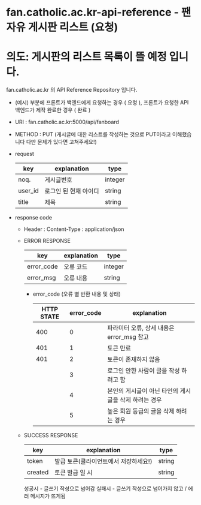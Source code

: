 # fan.catholic.ac.kr-api-reference - 팬 자유 게시판 리스트 (요청)
# 의도: 게시판의 리스트 목록이 뜰 예정 입니다.

fan.catholic.ac.kr 의 API Reference Repository 입니다.

- (예시) 부분에 프론트가 백엔드에게 요청하는 경우 ( 요청 ), 프론트가 요청한 API 백엔드가 제작 완료한 경우 ( 완료 )
- URI : fan.catholic.ac.kr:5000/api/fanboard
- METHOD : PUT (게시글에 대한 리스트를 작성하는 것으로 PUT이라고 이해했습니다 다만 문제가 있다면 고쳐주세요!)

- request

    | key | explanation | type |
    |--- |--- |--- |
    | noq. | 게시글번호 | integer |
    | user_id | 로그인 된 현재 아이디 | string |
     | title | 제목 | string |

- response code
    - Header :
        Content-Type : application/json
    - ERROR RESPONSE
    
        |    key   | explanation |   type  |
        | -------- | ----------- |-------- |
        |error_code| 오류 코드     | integer | 
        |error_msg | 오류 내용  | string  |
        
        - error_code (오류 별 반환 내용 및 상태)
        
            | HTTP STATE | error_code | explanation |
            |----------- | ---------- | ----------- |
            | 400 |0| 파라미터 오류, 상세 내용은 error_msg 참고 |
            | 401 |1| 토큰 만료 | 아이디에 특수문자 존재 등|
            | 401 |2| 토큰이 존재하지 않음|
            | |3| 로그인 안한 사람이 글을 작성 하려고 함|
            | |4| 본인의 게시글이 아닌 타인의 게시글을 삭제 하려는 경우|
            | |5| 높은 회원 등급의 글을 삭제 하려는 경우|
   
    - SUCCESS RESPONSE
    
        | key | explanation | type |
        |--- |--- |--- |
        | token | 발급 토큰(클라이언트에서 저장하세요!) | string |
        | created | 토큰 발급 일 시 | string |
        
        성공시 - 글쓰기 작성으로 넘어감
        실패시 - 글쓰기 작성으로 넘어가지 않고 / 에러 메시지가 뜨게됨
